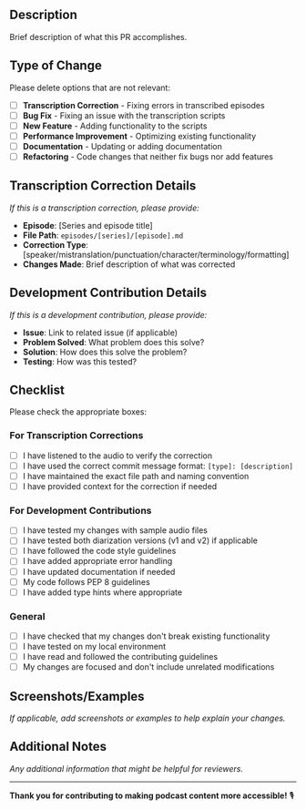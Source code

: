 ## Description
Brief description of what this PR accomplishes.

## Type of Change
Please delete options that are not relevant:

- [ ] **Transcription Correction** - Fixing errors in transcribed episodes
- [ ] **Bug Fix** - Fixing an issue with the transcription scripts
- [ ] **New Feature** - Adding functionality to the scripts
- [ ] **Performance Improvement** - Optimizing existing functionality
- [ ] **Documentation** - Updating or adding documentation
- [ ] **Refactoring** - Code changes that neither fix bugs nor add features

## Transcription Correction Details
*If this is a transcription correction, please provide:*

- **Episode**: [Series and episode title]
- **File Path**: `episodes/[series]/[episode].md`
- **Correction Type**: [speaker/mistranslation/punctuation/character/terminology/formatting]
- **Changes Made**: Brief description of what was corrected

## Development Contribution Details
*If this is a development contribution, please provide:*

- **Issue**: Link to related issue (if applicable)
- **Problem Solved**: What problem does this solve?
- **Solution**: How does this solve the problem?
- **Testing**: How was this tested?

## Checklist
Please check the appropriate boxes:

### For Transcription Corrections
- [ ] I have listened to the audio to verify the correction
- [ ] I have used the correct commit message format: `[type]: [description]`
- [ ] I have maintained the exact file path and naming convention
- [ ] I have provided context for the correction if needed

### For Development Contributions
- [ ] I have tested my changes with sample audio files
- [ ] I have tested both diarization versions (v1 and v2) if applicable
- [ ] I have followed the code style guidelines
- [ ] I have added appropriate error handling
- [ ] I have updated documentation if needed
- [ ] My code follows PEP 8 guidelines
- [ ] I have added type hints where appropriate

### General
- [ ] I have checked that my changes don't break existing functionality
- [ ] I have tested on my local environment
- [ ] I have read and followed the contributing guidelines
- [ ] My changes are focused and don't include unrelated modifications

## Screenshots/Examples
*If applicable, add screenshots or examples to help explain your changes.*

## Additional Notes
*Any additional information that might be helpful for reviewers.*

---

**Thank you for contributing to making podcast content more accessible!** 🎙️ 
